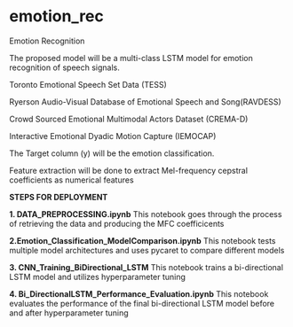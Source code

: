 # emotion_rec
Emotion Recognition 

The  proposed model will be a multi-class LSTM model for emotion recognition of speech signals. 



Toronto Emotional Speech Set Data (TESS)

Ryerson Audio-Visual Database of Emotional Speech and Song(RAVDESS)

Crowd Sourced Emotional Multimodal Actors Dataset (CREMA-D)

Interactive Emotional Dyadic Motion Capture (IEMOCAP)



The Target column (y) will be the emotion classification.

Feature extraction will be done to extract Mel-frequency cepstral coefficients as numerical features

**STEPS FOR DEPLOYMENT**

**1. DATA_PREPROCESSING.ipynb**
   This notebook goes through the process of retrieving the data and producing the MFC coefficicents
   
**2.Emotion_Classification_ModelComparison.ipynb**
  This notebook tests multiple model architectures and uses pycaret to compare different models
  
**3. CNN_Training_BiDirectional_LSTM**
  This notebook trains a bi-directional LSTM model and utilizes hyperparameter tuning
  
**4. Bi_DirectionalLSTM_Performance_Evaluation.ipynb**
  This notebook evaluates the performance of the final bi-directional LSTM model before and after hyperparameter tuning
